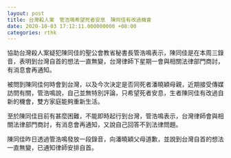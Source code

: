 ```yaml
---
layout: post
title: 台灣殺人案　管浩鳴希望死者安息　陳同佳有改過機會
date: 2020-10-03 17:12:11.000000000 +08:00
categories: rthk
---
```


協助台灣殺人案疑犯陳同佳的聖公會教省秘書長管浩鳴表示，陳同佳是在本周三錄音，表明到台灣自首的想法一直無變，台灣律師下星期一會與相關法律部門商討，有消息會再通知。

被問到陳同佳何時會到台灣，以及今次決定是否同死者潘曉穎母親，近期接受傳媒訪問有關，管浩鳴說，自己並無特別評論，只希望死者安息，生者陳同佳有改過自新的機會，雙方家庭能夠重新生活。

至於陳同佳目前有甚麼困難，不能即時起行到台灣，管浩鳴表示，台灣律師會與相關法律部門商討，有消息會再通知，又說自己回答不到法律問題。

陳同佳昨日透過管浩鳴發放一段錄音，向潘曉穎父母道歉，並說到台灣自首的想法一直無變，已通知律師安排自首。
